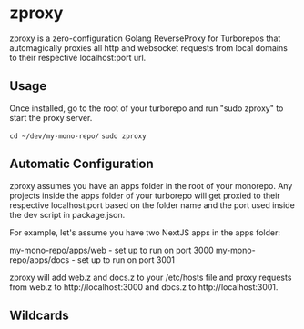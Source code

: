 # zproxy

zproxy is a zero-configuration Golang ReverseProxy for Turborepos that automagically proxies all http and websocket requests from local domains to their respective localhost:port url.

## Usage

Once installed, go to the root of your turborepo and run "sudo zproxy" to start the proxy server. 

`cd ~/dev/my-mono-repo/`
`sudo zproxy`

## Automatic Configuration

zproxy assumes you have an apps folder in the root of your monorepo. Any projects inside the apps folder of your turborepo will get proxied to their respective localhost:port based on the folder name and the port used inside the dev script in package.json.

For example, let's assume you have two NextJS apps in the apps folder:

my-mono-repo/apps/web - set up to run on port 3000
my-mono-repo/apps/docs - set up to run on port 3001

zproxy will add web.z and docs.z to your /etc/hosts file and proxy requests from web.z to http://localhost:3000 and docs.z to http://localhost:3001.


## Wildcards


